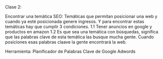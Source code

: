 Clase 2:

Encontrar una temática SEO: Temáticas que permitan posicionar una web y cuando ya esté posicionada genere ingresos.
Y para encontrar estas temáticas hay que cumplir 3 condiciones.
1.1 Tener anuncios en google y productos en amazon
1.2 Es que sea una temática con búsquedas, significa que las palabras clave de esta temática las busque mucha gente. Cuando posiciones esas palabras claave la gente encontrará la web.

Herramienta: Planificador de Palabras Clave de Google Adwords